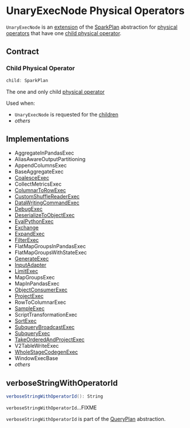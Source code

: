 # UnaryExecNode Physical Operators

`UnaryExecNode` is an [extension](#contract) of the [SparkPlan](SparkPlan.md) abstraction for [physical operators](#implementations) that have one [child physical operator](#child).

## Contract

### <span id="child"> Child Physical Operator

```scala
child: SparkPlan
```

The one and only child [physical operator](SparkPlan.md)

Used when:

* `UnaryExecNode` is requested for the [children](../catalyst/TreeNode.md#children)
* _others_

## Implementations

* AggregateInPandasExec
* AliasAwareOutputPartitioning
* AppendColumnsExec
* BaseAggregateExec
* [CoalesceExec](CoalesceExec.md)
* CollectMetricsExec
* [ColumnarToRowExec](ColumnarToRowExec.md)
* [CustomShuffleReaderExec](CustomShuffleReaderExec.md)
* [DataWritingCommandExec](DataWritingCommandExec.md)
* [DebugExec](DebugExec.md)
* [DeserializeToObjectExec](DeserializeToObjectExec.md)
* [EvalPythonExec](EvalPythonExec.md)
* [Exchange](Exchange.md)
* [ExpandExec](ExpandExec.md)
* [FilterExec](FilterExec.md)
* FlatMapGroupsInPandasExec
* FlatMapGroupsWithStateExec
* [GenerateExec](GenerateExec.md)
* [InputAdapter](InputAdapter.md)
* [LimitExec](LimitExec.md)
* MapGroupsExec
* MapInPandasExec
* [ObjectConsumerExec](ObjectConsumerExec.md)
* [ProjectExec](ProjectExec.md)
* RowToColumnarExec
* [SampleExec](SampleExec.md)
* ScriptTransformationExec
* [SortExec](SortExec.md)
* [SubqueryBroadcastExec](SubqueryBroadcastExec.md)
* [SubqueryExec](SubqueryExec.md)
* [TakeOrderedAndProjectExec](TakeOrderedAndProjectExec.md)
* V2TableWriteExec
* [WholeStageCodegenExec](WholeStageCodegenExec.md)
* WindowExecBase
* _others_

## <span id="verboseStringWithOperatorId"> verboseStringWithOperatorId

```scala
verboseStringWithOperatorId(): String
```

`verboseStringWithOperatorId`...FIXME

`verboseStringWithOperatorId` is part of the [QueryPlan](../catalyst/QueryPlan.md#verboseStringWithOperatorId) abstraction.

